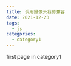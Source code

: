 ```yaml
---
title: 调用摄像头我的兼容
date: 2021-12-23
tags:
  - js
categories:
  - category1
---
```


first page in category1

<template>
  <div id="app">
    <div class="show">
      <video id="video" style="width: 50%; height: auto" loop="true"  preload="none" webkit-playsinline="" playsinline="true" controls></video>
      <video id="video2" style="width: 50%; height: auto"></video>
      <canvas id="canvas"></canvas>
    </div>
    <div class="button">
      <button id="live">直播</button>
      <button id="snap">截图</button>
      <button id="record">录制</button>
      <button id="stop">停止录制返回blob</button>
      <a id="download">下载</a>
    </div>
  </div>
</template>

<script>
export default {
  name: "App",
  components: {},
  mounted() {
     const script= document.createElement('script');
     script.type = 'text/javascript';
     script.src = `https://cdn.bootcss.com/vConsole/3.2.0/vconsole.min.js`;
     document.body.appendChild(script);
 
     setTimeout(()=> {
				let vConsole = new VConsole();
			}, 1000);
    
    console.log('测试');

    var video = document.getElementById("video");
    var video2 = document.getElementById("video2");
    var canvas = document.getElementById("canvas");
    var record = document.getElementById("record");
    var stop = document.getElementById("stop");
    var ctx = canvas.getContext("2d");
    var width = 163;
    var height = 122;
    var chunks = [];
    canvas.width = width;
    canvas.height = height;
    function liveVideo() {
      // var URL = window.URL || window.webkitURL; // 获取到window.URL对象

      // 想要获取一个最接近 1280x720 的相机分辨率
        if(navigator.getUserMedia){
          navigator.getUserMedia(
          {
            video: true,
          },
          function (stream) {
            video.srcObject = stream; // 将获取到的视频流对象转换为地址
            console.log("stream", stream);
            video.play(); // 播放
            //点击截图
            document
              .getElementById("snap")
              .addEventListener("click", function () {
                ctx.drawImage(video, 0, 0, width, height);
                var url = canvas.toDataURL("image/png");
                //   document.getElementById("download").href = url;
              });
            var mediaRecorder = new MediaRecorder(stream);

            record.onclick = function () {
              mediaRecorder.start();
              console.log(mediaRecorder.state);
              console.log("recorder started");
              record.style.background = "red";
              record.style.color = "black";
            };
            stop.onclick = function () {
              mediaRecorder.stop();
              console.log(mediaRecorder.state);
              console.log("recorder stopped");
              record.style.background = "";
              record.style.color = "";
            };
            mediaRecorder.onstop = function (e) {
              console.log("data available after MediaRecorder.stop() called.");

              video2.controls = true;
              var blob = new Blob(chunks, { type: "audio/ogg; codecs=opus" });
              chunks = [];
              var audioURL = window.URL.createObjectURL(blob);
              video2.src = audioURL;
              video2.play();
              console.log("recorder stopped", audioURL);
            };
            mediaRecorder.ondataavailable = function (e) {
              console.log("ondataavailable", e);
              chunks.push(e.data);
            };
          },
          function (error) {
            console.log(error.name || error);
          }
        );
        }else{
         if (navigator.mediaDevices === undefined) {
          navigator.mediaDevices = {};
        }
        // 一些浏览器部分支持 mediaDevices。我们不能直接给对象设置 getUserMedia
        // 因为这样可能会覆盖已有的属性。这里我们只会在没有getUserMedia属性的时候添加它。
        if (navigator.mediaDevices.getUserMedia === undefined) {
          navigator.mediaDevices.getUserMedia = function (constraints) {
            // 首先，如果有getUserMedia的话，就获得它
            var getUserMedia =
              navigator.webkitGetUserMedia || navigator.mozGetUserMedia;

            // 一些浏览器根本没实现它 - 那么就返回一个error到promise的reject来保持一个统一的接口
            if (!getUserMedia) {
              return Promise.reject(
                new Error("getUserMedia is not implemented in this browser")
              );
            }

            // 否则，为老的navigator.getUserMedia方法包裹一个Promise
            return new Promise(function (resolve, reject) {
              getUserMedia.call(navigator, constraints, resolve, reject);
            });
          };
        }

        navigator.mediaDevices
          .getUserMedia({ audio: true, video: true })
          .then(function (stream) {
            var video = document.querySelector("video");
            // 旧的浏览器可能没有srcObject
            if ("srcObject" in video) {
              video.srcObject = stream;
              video.play();
              document
                .getElementById("snap")
                .addEventListener("click", function () {
                  ctx.drawImage(video, 0, 0, width, height);
                  var url = canvas.toDataURL("image/png");
                  document.getElementById("download").href = url;
                  document.getElementById("download").download = url;
                });
            } else {
              // 防止在新的浏览器里使用它，应为它已经不再支持了
              video.src = window.URL.createObjectURL(stream);
              video.play();
              document
                .getElementById("snap")
                .addEventListener("click", function () {
                  ctx.drawImage(video, 0, 0, width, height);
                  var url = canvas.toDataURL("image/png");
                  document.getElementById("download").href = url;
                  document.getElementById("download").download = url;
                });
            }
            video.onloadedmetadata = function (e) {
              video.play();
              
            };
          })
          .catch(function (err) {
            console.log(err.name + ": " + err.message);
          });
        }
        
      
    }

    document.getElementById("live").addEventListener("click", function () {
      liveVideo();
    });
  },
};
</script>

<style>
#app {
  font-family: Avenir, Helvetica, Arial, sans-serif;
  -webkit-font-smoothing: antialiased;
  -moz-osx-font-smoothing: grayscale;
  text-align: center;
  color: #2c3e50;
  margin-top: 60px;
}
.show {
  height: 100%;
  display: flex;
  flex-wrap: wrap;
  justify-content: space-around;
}
#video,
#canvas {
  transform: rotateY(180deg);
}
</style>

